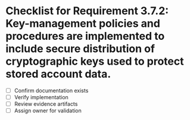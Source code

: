 # Checklist for Requirement 3.7.2: Key-management policies and procedures are implemented to include secure distribution of cryptographic keys used to protect stored account data.

- [ ] Confirm documentation exists
- [ ] Verify implementation
- [ ] Review evidence artifacts
- [ ] Assign owner for validation
